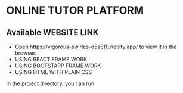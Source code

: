 # ONLINE TUTOR PLATFORM



## Available WEBSITE LINK
* Open https://vigorous-swirles-d5a8f0.netlify.app/ to view it in the browser.
* USING REACT FRAME WORK
* USING BOOTSTARP FRAME WORK
* USING HTML WITH PLAIN CSS

In the project directory, you can run:




